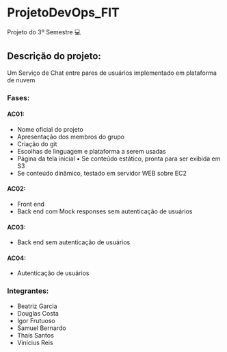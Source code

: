 # ProjetoDevOps_FIT

Projeto do 3º Semestre :computer:

## Descrição do projeto: 

Um Serviço de Chat entre pares de usuários implementado em plataforma de nuvem

### Fases:

#### AC01:

* Nome oficial do projeto
* Apresentação dos membros do grupo
* Criação do git
* Escolhas de linguagem e plataforma a serem usadas
* Página da tela inicial • Se conteúdo estático, pronta para ser exibida em S3
* Se conteúdo dinâmico, testado em servidor WEB sobre EC2


#### AC02:

* Front end
* Back end com Mock responses sem autenticação de usuários

#### AC03:

* Back end sem autenticação de usuários

#### AC04:

* Autenticação de usuários




### Integrantes: 

- Beatriz Garcia
- Douglas Costa
- Igor Frutuoso
- Samuel Bernardo
- Thaís Santos
- Vinicius Reis
